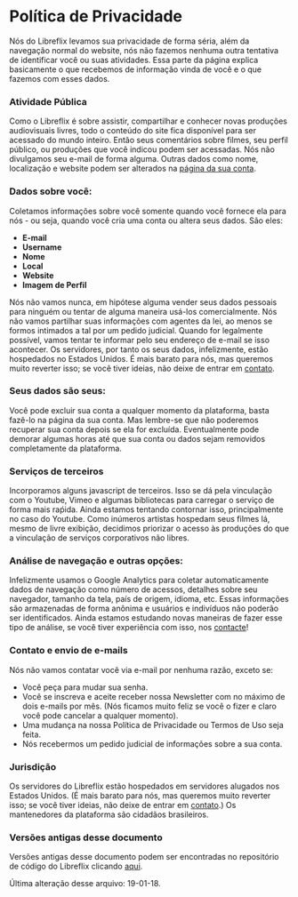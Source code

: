 # Política de Privacidade

Nós do Libreflix levamos sua privacidade de forma séria, além da navegação normal do website, nós não fazemos nenhuma outra tentativa de identificar você ou suas atividades. Essa parte da página explica basicamente o que recebemos de informação vinda de você e o que fazemos com esses dados.

### Atividade Pública

Como o Libreflix é sobre assistir, compartilhar e conhecer novas produções audiovisuais livres, todo o conteúdo do site fica disponível para ser acessado do mundo inteiro. Então seus comentários sobre filmes, seu perfil público, ou produções que você indicou podem ser acessadas. Nós não divulgamos seu e-mail de forma alguma. Outras dados como nome, localização e website podem ser alterados na [página da sua conta](/account).

### Dados sobre você:
Coletamos informações sobre você somente quando você fornece ela para nós - ou seja, quando você cria uma conta ou altera seus dados. São eles:

- **E-mail**
- **Username**
- **Nome**
- **Local**
- **Website**
- **Imagem de Perfil**

Nós não vamos nunca, em hipótese alguma vender seus dados pessoais para ninguém ou tentar de alguma maneira usá-los comercialmente. Nós não vamos partilhar suas informações com  agentes da lei, ao menos se formos intimados a tal por um pedido judicial. Quando for legalmente possível, vamos tentar te informar pelo seu endereço de e-mail se isso acontecer. Os servidores, por tanto os seus dados, infelizmente, estão hospedados no Estados Unidos. É mais barato para nós, mas queremos muito reverter isso; se você tiver ideias, não deixe de entrar em [contato](/contato).

### Seus dados são seus:
Você pode excluir sua conta a qualquer momento da plataforma, basta fazê-lo na página da sua conta. Mas lembre-se que não poderemos recuperar sua conta depois se ela for excluída. Eventualmente pode demorar algumas horas até que sua conta ou dados sejam removidos completamente da plataforma.

### Serviços de terceiros
Incorporamos alguns javascript de terceiros. Isso se dá pela vinculação com o Youtube, Vimeo e algumas bibliotecas para carregar o serviço de forma mais raṕida. Ainda estamos tentando contornar isso, principalmente no caso do Youtube. Como inúmeros artistas hospedam seus filmes lá, mesmo de livre exibição, decidimos priorizar o acesso às produções do que a vinculação de serviços corporativos não libres.

### Análise de navegação e outras opções:

Infelizmente usamos o Google Analytics para coletar automaticamente dados de navegação como número de acessos, detalhes sobre seu navegador, tamanho da tela, país de origem, idioma, etc. Essas informações são armazenadas de forma anônima e usuários e indivíduos não poderão ser identificados. Ainda estamos estudando novas maneiras de fazer esse tipo de análise, se você tiver experiência com isso, nos [contacte](/contato)!

### Contato e envio de e-mails
Nós não vamos contatar você via e-mail por nenhuma razão, exceto se:
- Você peça para mudar sua senha.
- Você se inscreva e aceite receber nossa Newsletter com no máximo de dois e-mails por mês. (Nós ficamos muito feliz se você o fizer e claro você pode cancelar a qualquer momento).
- Uma mudança na nossa Política de Privacidade ou Termos de Uso seja feita.
- Nós recebermos um pedido judicial de informações sobre a sua conta.

### Jurisdição
Os servidores do Libreflix estão hospedados em servidores alugados nos Estados Unidos. (É mais barato para nós, mas queremos muito reverter isso; se você tiver ideias, não deixe de entrar em [contato](/contato).)
Os mantenedores da plataforma são cidadãos brasileiros.

### Versões antigas desse documento
Versões antigas desse documento podem ser encontradas no repositório de código do Libreflix clicando [aqui](https://libregit.org/libreflix/libreflix/commits/master/views/privacy.md).

Última alteração desse arquivo: 19-01-18.

